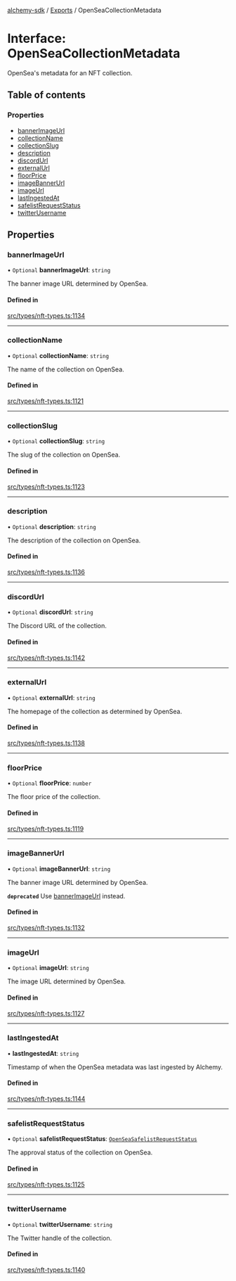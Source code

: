[alchemy-sdk](../README.md) / [Exports](../modules.md) / OpenSeaCollectionMetadata

# Interface: OpenSeaCollectionMetadata

OpenSea's metadata for an NFT collection.

## Table of contents

### Properties

- [bannerImageUrl](OpenSeaCollectionMetadata.md#bannerimageurl)
- [collectionName](OpenSeaCollectionMetadata.md#collectionname)
- [collectionSlug](OpenSeaCollectionMetadata.md#collectionslug)
- [description](OpenSeaCollectionMetadata.md#description)
- [discordUrl](OpenSeaCollectionMetadata.md#discordurl)
- [externalUrl](OpenSeaCollectionMetadata.md#externalurl)
- [floorPrice](OpenSeaCollectionMetadata.md#floorprice)
- [imageBannerUrl](OpenSeaCollectionMetadata.md#imagebannerurl)
- [imageUrl](OpenSeaCollectionMetadata.md#imageurl)
- [lastIngestedAt](OpenSeaCollectionMetadata.md#lastingestedat)
- [safelistRequestStatus](OpenSeaCollectionMetadata.md#safelistrequeststatus)
- [twitterUsername](OpenSeaCollectionMetadata.md#twitterusername)

## Properties

### bannerImageUrl

• `Optional` **bannerImageUrl**: `string`

The banner image URL determined by OpenSea.

#### Defined in

[src/types/nft-types.ts:1134](https://github.com/alchemyplatform/alchemy-sdk-js/blob/ae0aa3f0/src/types/nft-types.ts#L1134)

___

### collectionName

• `Optional` **collectionName**: `string`

The name of the collection on OpenSea.

#### Defined in

[src/types/nft-types.ts:1121](https://github.com/alchemyplatform/alchemy-sdk-js/blob/ae0aa3f0/src/types/nft-types.ts#L1121)

___

### collectionSlug

• `Optional` **collectionSlug**: `string`

The slug of the collection on OpenSea.

#### Defined in

[src/types/nft-types.ts:1123](https://github.com/alchemyplatform/alchemy-sdk-js/blob/ae0aa3f0/src/types/nft-types.ts#L1123)

___

### description

• `Optional` **description**: `string`

The description of the collection on OpenSea.

#### Defined in

[src/types/nft-types.ts:1136](https://github.com/alchemyplatform/alchemy-sdk-js/blob/ae0aa3f0/src/types/nft-types.ts#L1136)

___

### discordUrl

• `Optional` **discordUrl**: `string`

The Discord URL of the collection.

#### Defined in

[src/types/nft-types.ts:1142](https://github.com/alchemyplatform/alchemy-sdk-js/blob/ae0aa3f0/src/types/nft-types.ts#L1142)

___

### externalUrl

• `Optional` **externalUrl**: `string`

The homepage of the collection as determined by OpenSea.

#### Defined in

[src/types/nft-types.ts:1138](https://github.com/alchemyplatform/alchemy-sdk-js/blob/ae0aa3f0/src/types/nft-types.ts#L1138)

___

### floorPrice

• `Optional` **floorPrice**: `number`

The floor price of the collection.

#### Defined in

[src/types/nft-types.ts:1119](https://github.com/alchemyplatform/alchemy-sdk-js/blob/ae0aa3f0/src/types/nft-types.ts#L1119)

___

### imageBannerUrl

• `Optional` **imageBannerUrl**: `string`

The banner image URL determined by OpenSea.

**`deprecated`** Use [bannerImageUrl](OpenSeaCollectionMetadata.md#bannerimageurl) instead.

#### Defined in

[src/types/nft-types.ts:1132](https://github.com/alchemyplatform/alchemy-sdk-js/blob/ae0aa3f0/src/types/nft-types.ts#L1132)

___

### imageUrl

• `Optional` **imageUrl**: `string`

The image URL determined by OpenSea.

#### Defined in

[src/types/nft-types.ts:1127](https://github.com/alchemyplatform/alchemy-sdk-js/blob/ae0aa3f0/src/types/nft-types.ts#L1127)

___

### lastIngestedAt

• **lastIngestedAt**: `string`

Timestamp of when the OpenSea metadata was last ingested by Alchemy.

#### Defined in

[src/types/nft-types.ts:1144](https://github.com/alchemyplatform/alchemy-sdk-js/blob/ae0aa3f0/src/types/nft-types.ts#L1144)

___

### safelistRequestStatus

• `Optional` **safelistRequestStatus**: [`OpenSeaSafelistRequestStatus`](../enums/OpenSeaSafelistRequestStatus.md)

The approval status of the collection on OpenSea.

#### Defined in

[src/types/nft-types.ts:1125](https://github.com/alchemyplatform/alchemy-sdk-js/blob/ae0aa3f0/src/types/nft-types.ts#L1125)

___

### twitterUsername

• `Optional` **twitterUsername**: `string`

The Twitter handle of the collection.

#### Defined in

[src/types/nft-types.ts:1140](https://github.com/alchemyplatform/alchemy-sdk-js/blob/ae0aa3f0/src/types/nft-types.ts#L1140)
